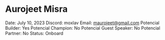 # Aurojeet Misra

Date: July 10, 2023
Discord: moxlav
Email: maurojeet@gmail.com
Potencial Builder: Yes
Potencial Champion: No
Potencial Guest Speaker: No
Potencial Partner: No
Status: Onboard